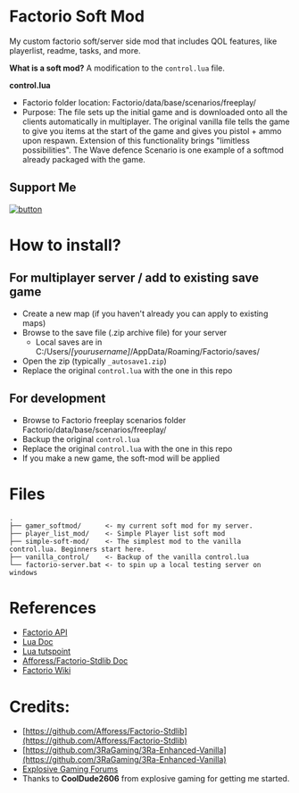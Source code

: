 # Factorio Soft Mod

My custom factorio soft/server side mod that includes QOL features, like playerlist, readme, tasks, and more.

**What is a soft mod?**
A modification to the `control.lua` file.

**control.lua**
* Factorio folder location: Factorio/data/base/scenarios/freeplay/
* Purpose: The file sets up the initial game and is downloaded onto all the clients automatically in multiplayer. The original vanilla file tells the game to give you items at the start of the game and gives you pistol + ammo upon respawn. Extension of this functionality brings "limitless possibilities". The Wave defence Scenario is one example of a softmod already packaged with the game.

## Support Me
[![button](https://c5.patreon.com/external/logo/downloads_wordmark_white_on_coral.png)](https://www.patreon.com/deniszholob)


# How to install?

## For multiplayer server / add to existing save game
* Create a new map (if you haven't already you can apply to existing maps)
* Browse to the save file (.zip archive file) for your server
  * Local saves are in C:/Users/*[yourusername]*/AppData/Roaming/Factorio/saves/
* Open the zip (typically `_autosave1.zip`)
* Replace the original `control.lua` with the one in this repo

## For development
* Browse to Factorio freeplay scenarios folder Factorio/data/base/scenarios/freeplay/
* Backup the original `control.lua`
* Replace the original `control.lua` with the one in this repo
* If you make a new game, the soft-mod will be applied

# Files
```
.
├── gamer_softmod/      <- my current soft mod for my server.
├── player_list_mod/    <- Simple Player list soft mod
├── simple-soft-mod/    <- The simplest mod to the vanilla control.lua. Beginners start here.
├── vanilla_control/    <- Backup of the vanilla control.lua
└── factorio-server.bat <- to spin up a local testing server on windows

```

# References
* [Factorio API](http://lua-api.factorio.com/latest/)
* [Lua Doc](https://www.lua.org/manual/5.3/)
* [Lua tutspoint](https://www.tutorialspoint.com/lua/index.htm)
* [Afforess/Factorio-Stdlib Doc](http://afforess.github.io/Factorio-Stdlib/modules/Gui.html)
* [Factorio Wiki](https://wiki.factorio.com/Multiplayer)

# Credits:
* [https://github.com/Afforess/Factorio-Stdlib](https://github.com/Afforess/Factorio-Stdlib)
* [https://github.com/3RaGaming/3Ra-Enhanced-Vanilla](https://github.com/3RaGaming/3Ra-Enhanced-Vanilla)
* [Explosive Gaming Forums](https://explosivegaming.nl/topic/62/factorio-server-technical-query)
* Thanks to **CoolDude2606** from explosive gaming for getting me started.
